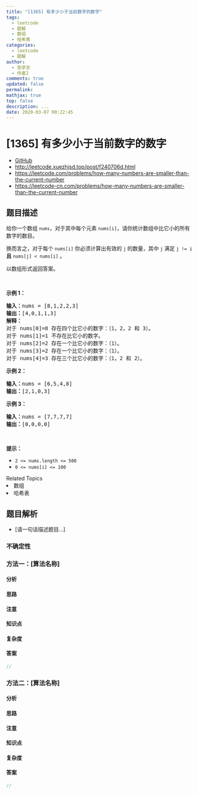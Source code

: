 ```yaml
---
title: "[1365] 有多少小于当前数字的数字"
tags:
  - leetcode
  - 题解
  - 数组
  - 哈希表
categories:
  - leetcode
  - 题解
author:
  - 张学志
  - 作者2
comments: true
updated: false
permalink:
mathjax: true
top: false
description: ...
date: 2020-03-07 00:22:45
---
```



# [1365] 有多少小于当前数字的数字
* [GitHub](https://github.com/algoboy101/LeetCodeCrowdsource/tree/master/_posts/QA/%5B1365%5D%20%E6%9C%89%E5%A4%9A%E5%B0%91%E5%B0%8F%E4%BA%8E%E5%BD%93%E5%89%8D%E6%95%B0%E5%AD%97%E7%9A%84%E6%95%B0%E5%AD%97.md)
* http://leetcode.xuezhisd.top/post/f240706d.html
* https://leetcode.com/problems/how-many-numbers-are-smaller-than-the-current-number
* https://leetcode-cn.com/problems/how-many-numbers-are-smaller-than-the-current-number


## 题目描述

<p>给你一个数组&nbsp;<code>nums</code>，对于其中每个元素&nbsp;<code>nums[i]</code>，请你统计数组中比它小的所有数字的数目。</p>

<p>换而言之，对于每个&nbsp;<code>nums[i]</code>&nbsp;你必须计算出有效的&nbsp;<code>j</code>&nbsp;的数量，其中 <code>j</code> 满足&nbsp;<code>j != i</code> <strong>且</strong> <code>nums[j] &lt; nums[i]</code>&nbsp;。</p>

<p>以数组形式返回答案。</p>

<p>&nbsp;</p>

<p><strong>示例 1：</strong></p>

<pre><strong>输入：</strong>nums = [8,1,2,2,3]
<strong>输出：</strong>[4,0,1,1,3]
<strong>解释：</strong> 
对于 nums[0]=8 存在四个比它小的数字：（1，2，2 和 3）。 
对于 nums[1]=1 不存在比它小的数字。
对于 nums[2]=2 存在一个比它小的数字：（1）。 
对于 nums[3]=2 存在一个比它小的数字：（1）。 
对于 nums[4]=3 存在三个比它小的数字：（1，2 和 2）。
</pre>

<p><strong>示例 2：</strong></p>

<pre><strong>输入：</strong>nums = [6,5,4,8]
<strong>输出：</strong>[2,1,0,3]
</pre>

<p><strong>示例 3：</strong></p>

<pre><strong>输入：</strong>nums = [7,7,7,7]
<strong>输出：</strong>[0,0,0,0]
</pre>

<p>&nbsp;</p>

<p><strong>提示：</strong></p>

<ul>
	<li><code>2 &lt;= nums.length &lt;= 500</code></li>
	<li><code>0 &lt;= nums[i] &lt;= 100</code></li>
</ul>
<div><div>Related Topics</div><div><li>数组</li><li>哈希表</li></div></div>


## 题目解析
* [请一句话描述题目...]

### 不确定性


### 方法一：[算法名称]

#### 分析

#### 思路

#### 注意

#### 知识点

#### 复杂度

#### 答案

```cpp
//
```


### 方法二：[算法名称]

#### 分析

#### 思路

#### 注意

#### 知识点

#### 复杂度

#### 答案

```cpp
//
```


